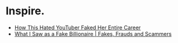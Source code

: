 # Inspire.
- [How This Hated YouTuber Faked Her Entire Career](https://youtu.be/ym8RRJnI5Lo)
- [What I Saw as a Fake Billionaire | Fakes, Frauds and Scammers](https://youtu.be/aKwkMZbeeGo)
